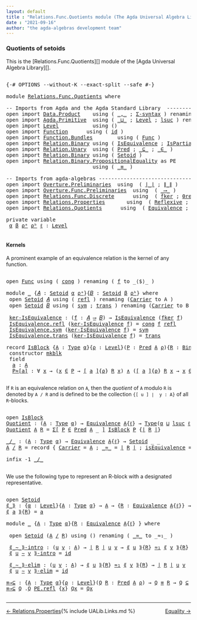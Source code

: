 ```yaml
---
layout: default
title : "Relations.Func.Quotients module (The Agda Universal Algebra Library)"
date : "2021-09-16"
author: "the agda-algebras development team"
---
```


### <a id="quotients">Quotients of setoids</a>

This is the [Relations.Func.Quotients][] module of the [Agda Universal Algebra Library][].

<pre class="Agda">

<a id="324" class="Symbol">{-#</a> <a id="328" class="Keyword">OPTIONS</a> <a id="336" class="Pragma">--without-K</a> <a id="348" class="Pragma">--exact-split</a> <a id="362" class="Pragma">--safe</a> <a id="369" class="Symbol">#-}</a>

<a id="374" class="Keyword">module</a> <a id="381" href="Relations.Func.Quotients.html" class="Module">Relations.Func.Quotients</a> <a id="406" class="Keyword">where</a>

<a id="413" class="Comment">-- Imports from Agda and the Agda Standard Library  ----------------------------------------------</a>
<a id="512" class="Keyword">open</a> <a id="517" class="Keyword">import</a> <a id="524" href="Data.Product.html" class="Module">Data.Product</a>    <a id="540" class="Keyword">using</a> <a id="546" class="Symbol">(</a> <a id="548" href="Agda.Builtin.Sigma.html#236" class="InductiveConstructor Operator">_,_</a> <a id="552" class="Symbol">;</a> <a id="554" href="Data.Product.html#916" class="Function">Σ-syntax</a> <a id="563" class="Symbol">)</a> <a id="565" class="Keyword">renaming</a> <a id="574" class="Symbol">(</a> <a id="576" href="Data.Product.html#1167" class="Function Operator">_×_</a> <a id="580" class="Symbol">to</a> <a id="583" class="Function Operator">_∧_</a> <a id="587" class="Symbol">;</a> <a id="589" href="Agda.Builtin.Sigma.html#252" class="Field">proj₁</a> <a id="595" class="Symbol">to</a> <a id="598" class="Field">fst</a> <a id="602" class="Symbol">;</a> <a id="604" href="Agda.Builtin.Sigma.html#264" class="Field">proj₂</a> <a id="610" class="Symbol">to</a> <a id="613" class="Field">snd</a> <a id="617" class="Symbol">)</a>
<a id="619" class="Keyword">open</a> <a id="624" class="Keyword">import</a> <a id="631" href="Agda.Primitive.html" class="Module">Agda.Primitive</a>  <a id="647" class="Keyword">using</a> <a id="653" class="Symbol">(</a> <a id="655" href="Agda.Primitive.html#810" class="Primitive Operator">_⊔_</a> <a id="659" class="Symbol">;</a> <a id="661" href="Agda.Primitive.html#597" class="Postulate">Level</a> <a id="667" class="Symbol">;</a> <a id="669" href="Agda.Primitive.html#780" class="Primitive">lsuc</a> <a id="674" class="Symbol">)</a> <a id="676" class="Keyword">renaming</a> <a id="685" class="Symbol">(</a> <a id="687" href="Agda.Primitive.html#326" class="Primitive">Set</a> <a id="691" class="Symbol">to</a> <a id="694" class="Primitive">Type</a> <a id="699" class="Symbol">)</a>
<a id="701" class="Keyword">open</a> <a id="706" class="Keyword">import</a> <a id="713" href="Level.html" class="Module">Level</a>           <a id="729" class="Keyword">using</a> <a id="735" class="Symbol">()</a>
<a id="738" class="Keyword">open</a> <a id="743" class="Keyword">import</a> <a id="750" href="Function.html" class="Module">Function</a>      <a id="764" class="Keyword">using</a> <a id="770" class="Symbol">(</a> <a id="772" href="Function.Base.html#615" class="Function">id</a> <a id="775" class="Symbol">)</a>
<a id="777" class="Keyword">open</a> <a id="782" class="Keyword">import</a> <a id="789" href="Function.Bundles.html" class="Module">Function.Bundles</a>        <a id="813" class="Keyword">using</a> <a id="819" class="Symbol">(</a> <a id="821" href="Function.Bundles.html#1868" class="Record">Func</a> <a id="826" class="Symbol">)</a>
<a id="828" class="Keyword">open</a> <a id="833" class="Keyword">import</a> <a id="840" href="Relation.Binary.html" class="Module">Relation.Binary</a> <a id="856" class="Keyword">using</a> <a id="862" class="Symbol">(</a> <a id="864" href="Relation.Binary.Structures.html#1522" class="Record">IsEquivalence</a> <a id="878" class="Symbol">;</a> <a id="880" href="Relation.Binary.Structures.html#1119" class="Record">IsPartialEquivalence</a><a id="900" class="Symbol">)</a> <a id="902" class="Keyword">renaming</a> <a id="911" class="Symbol">(</a> <a id="913" href="Relation.Binary.Core.html#882" class="Function">Rel</a> <a id="917" class="Symbol">to</a> <a id="920" class="Function">BinRel</a> <a id="927" class="Symbol">)</a>
<a id="929" class="Keyword">open</a> <a id="934" class="Keyword">import</a> <a id="941" href="Relation.Unary.html" class="Module">Relation.Unary</a>  <a id="957" class="Keyword">using</a> <a id="963" class="Symbol">(</a> <a id="965" href="Relation.Unary.html#1101" class="Function">Pred</a> <a id="970" class="Symbol">;</a> <a id="972" href="Relation.Unary.html#1742" class="Function Operator">_⊆_</a> <a id="976" class="Symbol">;</a> <a id="978" href="Relation.Unary.html#1523" class="Function Operator">_∈_</a> <a id="982" class="Symbol">)</a>
<a id="984" class="Keyword">open</a> <a id="989" class="Keyword">import</a> <a id="996" href="Relation.Binary.html" class="Module">Relation.Binary</a> <a id="1012" class="Keyword">using</a> <a id="1018" class="Symbol">(</a> <a id="1020" href="Relation.Binary.Bundles.html#1009" class="Record">Setoid</a> <a id="1027" class="Symbol">)</a>
<a id="1029" class="Keyword">open</a> <a id="1034" class="Keyword">import</a> <a id="1041" href="Relation.Binary.PropositionalEquality.html" class="Module">Relation.Binary.PropositionalEquality</a> <a id="1079" class="Symbol">as</a> <a id="1082" class="Module">PE</a>
                            <a id="1113" class="Keyword">using</a> <a id="1119" class="Symbol">(</a> <a id="1121" href="Agda.Builtin.Equality.html#151" class="Datatype Operator">_≡_</a> <a id="1125" class="Symbol">)</a>

<a id="1128" class="Comment">-- Imports from agda-algebras ---------------------------------------------------------------------</a>
<a id="1228" class="Keyword">open</a> <a id="1233" class="Keyword">import</a> <a id="1240" href="Overture.Preliminaries.html" class="Module">Overture.Preliminaries</a>  <a id="1264" class="Keyword">using</a>  <a id="1271" class="Symbol">(</a> <a id="1273" href="Overture.Preliminaries.html#4383" class="Function Operator">∣_∣</a> <a id="1277" class="Symbol">;</a> <a id="1279" href="Overture.Preliminaries.html#4421" class="Function Operator">∥_∥</a> <a id="1283" class="Symbol">)</a>
<a id="1285" class="Keyword">open</a> <a id="1290" class="Keyword">import</a> <a id="1297" href="Overture.Func.Preliminaries.html" class="Module">Overture.Func.Preliminaries</a>  <a id="1326" class="Keyword">using</a>  <a id="1333" class="Symbol">(</a> <a id="1335" href="Overture.Func.Preliminaries.html#803" class="Function Operator">_⟶_</a> <a id="1339" class="Symbol">)</a>
<a id="1341" class="Keyword">open</a> <a id="1346" class="Keyword">import</a> <a id="1353" href="Relations.Func.Discrete.html" class="Module">Relations.Func.Discrete</a>      <a id="1382" class="Keyword">using</a>  <a id="1389" class="Symbol">(</a> <a id="1391" href="Relations.Func.Discrete.html#2418" class="Function">fker</a> <a id="1396" class="Symbol">;</a> <a id="1398" href="Relations.Func.Discrete.html#2762" class="Function">0rel</a> <a id="1403" class="Symbol">;</a> <a id="1405" href="Relations.Func.Discrete.html#2583" class="Function">fkerlift</a> <a id="1414" class="Symbol">)</a>
<a id="1416" class="Keyword">open</a> <a id="1421" class="Keyword">import</a> <a id="1428" href="Relations.Properties.html" class="Module">Relations.Properties</a>       <a id="1455" class="Keyword">using</a>  <a id="1462" class="Symbol">(</a> <a id="1464" href="Relations.Properties.html#1173" class="Function">Reflexive</a> <a id="1474" class="Symbol">;</a> <a id="1476" href="Relations.Properties.html#1376" class="Function">Symmetric</a> <a id="1486" class="Symbol">;</a> <a id="1488" href="Relations.Properties.html#1798" class="Function">Transitive</a> <a id="1499" class="Symbol">)</a>
<a id="1501" class="Keyword">open</a> <a id="1506" class="Keyword">import</a> <a id="1513" href="Relations.Quotients.html" class="Module">Relations.Quotients</a>      <a id="1538" class="Keyword">using</a>  <a id="1545" class="Symbol">(</a> <a id="1547" href="Relations.Quotients.html#1806" class="Function">Equivalence</a> <a id="1559" class="Symbol">;</a> <a id="1561" href="Relations.Quotients.html#4002" class="Function Operator">[_]</a> <a id="1565" class="Symbol">)</a>

<a id="1568" class="Keyword">private</a> <a id="1576" class="Keyword">variable</a>
 <a id="1586" href="Relations.Func.Quotients.html#1586" class="Generalizable">α</a> <a id="1588" href="Relations.Func.Quotients.html#1588" class="Generalizable">β</a> <a id="1590" href="Relations.Func.Quotients.html#1590" class="Generalizable">ρᵃ</a> <a id="1593" href="Relations.Func.Quotients.html#1593" class="Generalizable">ρᵇ</a> <a id="1596" href="Relations.Func.Quotients.html#1596" class="Generalizable">ℓ</a> <a id="1598" class="Symbol">:</a> <a id="1600" href="Agda.Primitive.html#597" class="Postulate">Level</a>

</pre>

#### <a id="kernels">Kernels</a>

A prominent example of an equivalence relation is the kernel of any function.

<pre class="Agda">

<a id="1746" class="Keyword">open</a> <a id="1751" href="Function.Bundles.html#1868" class="Module">Func</a> <a id="1756" class="Keyword">using</a> <a id="1762" class="Symbol">(</a> <a id="1764" href="Function.Bundles.html#1938" class="Field">cong</a> <a id="1769" class="Symbol">)</a> <a id="1771" class="Keyword">renaming</a> <a id="1780" class="Symbol">(</a> <a id="1782" href="Function.Bundles.html#1919" class="Field">f</a> <a id="1784" class="Symbol">to</a> <a id="1787" class="Field">_⟨$⟩_</a> <a id="1793" class="Symbol">)</a>

<a id="1796" class="Keyword">module</a> <a id="1803" href="Relations.Func.Quotients.html#1803" class="Module">_</a> <a id="1805" class="Symbol">{</a><a id="1806" href="Relations.Func.Quotients.html#1806" class="Bound">𝐴</a> <a id="1808" class="Symbol">:</a> <a id="1810" href="Relation.Binary.Bundles.html#1009" class="Record">Setoid</a> <a id="1817" href="Relations.Func.Quotients.html#1586" class="Generalizable">α</a> <a id="1819" href="Relations.Func.Quotients.html#1590" class="Generalizable">ρᵃ</a><a id="1821" class="Symbol">}{</a><a id="1823" href="Relations.Func.Quotients.html#1823" class="Bound">𝐵</a> <a id="1825" class="Symbol">:</a> <a id="1827" href="Relation.Binary.Bundles.html#1009" class="Record">Setoid</a> <a id="1834" href="Relations.Func.Quotients.html#1588" class="Generalizable">β</a> <a id="1836" href="Relations.Func.Quotients.html#1593" class="Generalizable">ρᵇ</a><a id="1838" class="Symbol">}</a> <a id="1840" class="Keyword">where</a>
 <a id="1847" class="Keyword">open</a> <a id="1852" href="Relation.Binary.Bundles.html#1009" class="Module">Setoid</a> <a id="1859" href="Relations.Func.Quotients.html#1806" class="Bound">𝐴</a> <a id="1861" class="Keyword">using</a> <a id="1867" class="Symbol">(</a> <a id="1869" href="Relation.Binary.Structures.html#1568" class="Function">refl</a> <a id="1874" class="Symbol">)</a> <a id="1876" class="Keyword">renaming</a> <a id="1885" class="Symbol">(</a><a id="1886" href="Relation.Binary.Bundles.html#1072" class="Field">Carrier</a> <a id="1894" class="Symbol">to</a> <a id="1897" class="Field">A</a> <a id="1899" class="Symbol">)</a>
 <a id="1902" class="Keyword">open</a> <a id="1907" href="Relation.Binary.Bundles.html#1009" class="Module">Setoid</a> <a id="1914" href="Relations.Func.Quotients.html#1823" class="Bound">𝐵</a> <a id="1916" class="Keyword">using</a> <a id="1922" class="Symbol">(</a> <a id="1924" href="Relation.Binary.Structures.html#1594" class="Function">sym</a> <a id="1928" class="Symbol">;</a> <a id="1930" href="Relation.Binary.Structures.html#1620" class="Function">trans</a> <a id="1936" class="Symbol">)</a> <a id="1938" class="Keyword">renaming</a> <a id="1947" class="Symbol">(</a><a id="1948" href="Relation.Binary.Bundles.html#1072" class="Field">Carrier</a> <a id="1956" class="Symbol">to</a> <a id="1959" class="Field">B</a> <a id="1961" class="Symbol">)</a>

 <a id="1965" href="Relations.Func.Quotients.html#1965" class="Function">ker-IsEquivalence</a> <a id="1983" class="Symbol">:</a> <a id="1985" class="Symbol">(</a><a id="1986" href="Relations.Func.Quotients.html#1986" class="Bound">f</a> <a id="1988" class="Symbol">:</a> <a id="1990" href="Relations.Func.Quotients.html#1806" class="Bound">𝐴</a> <a id="1992" href="Overture.Func.Preliminaries.html#803" class="Function Operator">⟶</a> <a id="1994" href="Relations.Func.Quotients.html#1823" class="Bound">𝐵</a><a id="1995" class="Symbol">)</a> <a id="1997" class="Symbol">→</a> <a id="1999" href="Relation.Binary.Structures.html#1522" class="Record">IsEquivalence</a> <a id="2013" class="Symbol">(</a><a id="2014" href="Relations.Func.Discrete.html#2418" class="Function">fker</a> <a id="2019" href="Relations.Func.Quotients.html#1986" class="Bound">f</a><a id="2020" class="Symbol">)</a>
 <a id="2023" href="Relation.Binary.Structures.html#1568" class="Field">IsEquivalence.refl</a> <a id="2042" class="Symbol">(</a><a id="2043" href="Relations.Func.Quotients.html#1965" class="Function">ker-IsEquivalence</a> <a id="2061" href="Relations.Func.Quotients.html#2061" class="Bound">f</a><a id="2062" class="Symbol">)</a> <a id="2064" class="Symbol">=</a> <a id="2066" href="Function.Bundles.html#1938" class="Field">cong</a> <a id="2071" href="Relations.Func.Quotients.html#2061" class="Bound">f</a> <a id="2073" href="Relation.Binary.Structures.html#1568" class="Function">refl</a>
 <a id="2079" href="Relation.Binary.Structures.html#1594" class="Field">IsEquivalence.sym</a> <a id="2097" class="Symbol">(</a><a id="2098" href="Relations.Func.Quotients.html#1965" class="Function">ker-IsEquivalence</a> <a id="2116" href="Relations.Func.Quotients.html#2116" class="Bound">f</a><a id="2117" class="Symbol">)</a> <a id="2119" class="Symbol">=</a> <a id="2121" href="Relation.Binary.Structures.html#1594" class="Function">sym</a>
 <a id="2126" href="Relation.Binary.Structures.html#1620" class="Field">IsEquivalence.trans</a> <a id="2146" class="Symbol">(</a><a id="2147" href="Relations.Func.Quotients.html#1965" class="Function">ker-IsEquivalence</a> <a id="2165" href="Relations.Func.Quotients.html#2165" class="Bound">f</a><a id="2166" class="Symbol">)</a> <a id="2168" class="Symbol">=</a> <a id="2170" href="Relation.Binary.Structures.html#1620" class="Function">trans</a>

<a id="2177" class="Keyword">record</a> <a id="IsBlock"></a><a id="2184" href="Relations.Func.Quotients.html#2184" class="Record">IsBlock</a> <a id="2192" class="Symbol">{</a><a id="2193" href="Relations.Func.Quotients.html#2193" class="Bound">A</a> <a id="2195" class="Symbol">:</a> <a id="2197" href="Relations.Func.Quotients.html#694" class="Primitive">Type</a> <a id="2202" href="Relations.Func.Quotients.html#1586" class="Generalizable">α</a><a id="2203" class="Symbol">}{</a><a id="2205" href="Relations.Func.Quotients.html#2205" class="Bound">ρ</a> <a id="2207" class="Symbol">:</a> <a id="2209" href="Agda.Primitive.html#597" class="Postulate">Level</a><a id="2214" class="Symbol">}(</a><a id="2216" href="Relations.Func.Quotients.html#2216" class="Bound">P</a> <a id="2218" class="Symbol">:</a> <a id="2220" href="Relation.Unary.html#1101" class="Function">Pred</a> <a id="2225" href="Relations.Func.Quotients.html#2193" class="Bound">A</a> <a id="2227" href="Relations.Func.Quotients.html#2205" class="Bound">ρ</a><a id="2228" class="Symbol">){</a><a id="2230" href="Relations.Func.Quotients.html#2230" class="Bound">R</a> <a id="2232" class="Symbol">:</a> <a id="2234" href="Relations.Func.Quotients.html#920" class="Function">BinRel</a> <a id="2241" href="Relations.Func.Quotients.html#2193" class="Bound">A</a> <a id="2243" href="Relations.Func.Quotients.html#2205" class="Bound">ρ</a><a id="2244" class="Symbol">}</a> <a id="2246" class="Symbol">:</a> <a id="2248" href="Relations.Func.Quotients.html#694" class="Primitive">Type</a><a id="2252" class="Symbol">(</a><a id="2253" href="Relations.Func.Quotients.html#2202" class="Bound">α</a> <a id="2255" href="Agda.Primitive.html#810" class="Primitive Operator">⊔</a> <a id="2257" href="Agda.Primitive.html#780" class="Primitive">lsuc</a> <a id="2262" href="Relations.Func.Quotients.html#2205" class="Bound">ρ</a><a id="2263" class="Symbol">)</a> <a id="2265" class="Keyword">where</a>
 <a id="2272" class="Keyword">constructor</a> <a id="mkblk"></a><a id="2284" href="Relations.Func.Quotients.html#2284" class="InductiveConstructor">mkblk</a>
 <a id="2291" class="Keyword">field</a>
  <a id="IsBlock.a"></a><a id="2299" href="Relations.Func.Quotients.html#2299" class="Field">a</a> <a id="2301" class="Symbol">:</a> <a id="2303" href="Relations.Func.Quotients.html#2193" class="Bound">A</a>
  <a id="IsBlock.P≈[a]"></a><a id="2307" href="Relations.Func.Quotients.html#2307" class="Field">P≈[a]</a> <a id="2313" class="Symbol">:</a> <a id="2315" class="Symbol">∀</a> <a id="2317" href="Relations.Func.Quotients.html#2317" class="Bound">x</a> <a id="2319" class="Symbol">→</a> <a id="2321" class="Symbol">(</a><a id="2322" href="Relations.Func.Quotients.html#2317" class="Bound">x</a> <a id="2324" href="Relation.Unary.html#1523" class="Function Operator">∈</a> <a id="2326" href="Relations.Func.Quotients.html#2216" class="Bound">P</a> <a id="2328" class="Symbol">→</a> <a id="2330" href="Relations.Quotients.html#4002" class="Function Operator">[</a> <a id="2332" href="Relations.Func.Quotients.html#2299" class="Field">a</a> <a id="2334" href="Relations.Quotients.html#4002" class="Function Operator">]</a><a id="2335" class="Symbol">{</a><a id="2336" href="Relations.Func.Quotients.html#2205" class="Bound">ρ</a><a id="2337" class="Symbol">}</a> <a id="2339" href="Relations.Func.Quotients.html#2230" class="Bound">R</a> <a id="2341" href="Relations.Func.Quotients.html#2317" class="Bound">x</a><a id="2342" class="Symbol">)</a> <a id="2344" href="Relations.Func.Quotients.html#583" class="Function Operator">∧</a> <a id="2346" class="Symbol">(</a><a id="2347" href="Relations.Quotients.html#4002" class="Function Operator">[</a> <a id="2349" href="Relations.Func.Quotients.html#2299" class="Field">a</a> <a id="2351" href="Relations.Quotients.html#4002" class="Function Operator">]</a><a id="2352" class="Symbol">{</a><a id="2353" href="Relations.Func.Quotients.html#2205" class="Bound">ρ</a><a id="2354" class="Symbol">}</a> <a id="2356" href="Relations.Func.Quotients.html#2230" class="Bound">R</a> <a id="2358" href="Relations.Func.Quotients.html#2317" class="Bound">x</a> <a id="2360" class="Symbol">→</a> <a id="2362" href="Relations.Func.Quotients.html#2317" class="Bound">x</a> <a id="2364" href="Relation.Unary.html#1523" class="Function Operator">∈</a> <a id="2366" href="Relations.Func.Quotients.html#2216" class="Bound">P</a><a id="2367" class="Symbol">)</a>

</pre>

If `R` is an equivalence relation on `A`, then the *quotient* of `A` modulo `R` is
denoted by `A / R` and is defined to be the collection `{[ u ] ∣  y : A}` of all
`R`-blocks.

<pre class="Agda">

<a id="2573" class="Keyword">open</a> <a id="2578" href="Relations.Func.Quotients.html#2184" class="Module">IsBlock</a>
<a id="Quotient"></a><a id="2586" href="Relations.Func.Quotients.html#2586" class="Function">Quotient</a> <a id="2595" class="Symbol">:</a> <a id="2597" class="Symbol">(</a><a id="2598" href="Relations.Func.Quotients.html#2598" class="Bound">A</a> <a id="2600" class="Symbol">:</a> <a id="2602" href="Relations.Func.Quotients.html#694" class="Primitive">Type</a> <a id="2607" href="Relations.Func.Quotients.html#1586" class="Generalizable">α</a><a id="2608" class="Symbol">)</a> <a id="2610" class="Symbol">→</a> <a id="2612" href="Relations.Quotients.html#1806" class="Function">Equivalence</a> <a id="2624" href="Relations.Func.Quotients.html#2598" class="Bound">A</a><a id="2625" class="Symbol">{</a><a id="2626" href="Relations.Func.Quotients.html#1596" class="Generalizable">ℓ</a><a id="2627" class="Symbol">}</a> <a id="2629" class="Symbol">→</a> <a id="2631" href="Relations.Func.Quotients.html#694" class="Primitive">Type</a><a id="2635" class="Symbol">(</a><a id="2636" href="Relations.Func.Quotients.html#1586" class="Generalizable">α</a> <a id="2638" href="Agda.Primitive.html#810" class="Primitive Operator">⊔</a> <a id="2640" href="Agda.Primitive.html#780" class="Primitive">lsuc</a> <a id="2645" href="Relations.Func.Quotients.html#1596" class="Generalizable">ℓ</a><a id="2646" class="Symbol">)</a>
<a id="2648" href="Relations.Func.Quotients.html#2586" class="Function">Quotient</a> <a id="2657" href="Relations.Func.Quotients.html#2657" class="Bound">A</a> <a id="2659" href="Relations.Func.Quotients.html#2659" class="Bound">R</a> <a id="2661" class="Symbol">=</a> <a id="2663" href="Data.Product.html#916" class="Function">Σ[</a> <a id="2666" href="Relations.Func.Quotients.html#2666" class="Bound">P</a> <a id="2668" href="Data.Product.html#916" class="Function">∈</a> <a id="2670" href="Relation.Unary.html#1101" class="Function">Pred</a> <a id="2675" href="Relations.Func.Quotients.html#2657" class="Bound">A</a> <a id="2677" class="Symbol">_</a> <a id="2679" href="Data.Product.html#916" class="Function">]</a> <a id="2681" href="Relations.Func.Quotients.html#2184" class="Record">IsBlock</a> <a id="2689" href="Relations.Func.Quotients.html#2666" class="Bound">P</a> <a id="2691" class="Symbol">{</a><a id="2692" href="Overture.Preliminaries.html#4383" class="Function Operator">∣</a> <a id="2694" href="Relations.Func.Quotients.html#2659" class="Bound">R</a> <a id="2696" href="Overture.Preliminaries.html#4383" class="Function Operator">∣</a><a id="2697" class="Symbol">}</a>

<a id="_/_"></a><a id="2700" href="Relations.Func.Quotients.html#2700" class="Function Operator">_/_</a> <a id="2704" class="Symbol">:</a> <a id="2706" class="Symbol">(</a><a id="2707" href="Relations.Func.Quotients.html#2707" class="Bound">A</a> <a id="2709" class="Symbol">:</a> <a id="2711" href="Relations.Func.Quotients.html#694" class="Primitive">Type</a> <a id="2716" href="Relations.Func.Quotients.html#1586" class="Generalizable">α</a><a id="2717" class="Symbol">)</a> <a id="2719" class="Symbol">→</a> <a id="2721" href="Relations.Quotients.html#1806" class="Function">Equivalence</a> <a id="2733" href="Relations.Func.Quotients.html#2707" class="Bound">A</a><a id="2734" class="Symbol">{</a><a id="2735" href="Relations.Func.Quotients.html#1596" class="Generalizable">ℓ</a><a id="2736" class="Symbol">}</a> <a id="2738" class="Symbol">→</a> <a id="2740" href="Relation.Binary.Bundles.html#1009" class="Record">Setoid</a> <a id="2747" class="Symbol">_</a> <a id="2749" class="Symbol">_</a>
<a id="2751" href="Relations.Func.Quotients.html#2751" class="Bound">A</a> <a id="2753" href="Relations.Func.Quotients.html#2700" class="Function Operator">/</a> <a id="2755" href="Relations.Func.Quotients.html#2755" class="Bound">R</a> <a id="2757" class="Symbol">=</a> <a id="2759" class="Keyword">record</a> <a id="2766" class="Symbol">{</a> <a id="2768" href="Relation.Binary.Bundles.html#1072" class="Field">Carrier</a> <a id="2776" class="Symbol">=</a> <a id="2778" href="Relations.Func.Quotients.html#2751" class="Bound">A</a> <a id="2780" class="Symbol">;</a> <a id="2782" href="Relation.Binary.Bundles.html#1098" class="Field Operator">_≈_</a> <a id="2786" class="Symbol">=</a> <a id="2788" href="Overture.Preliminaries.html#4383" class="Function Operator">∣</a> <a id="2790" href="Relations.Func.Quotients.html#2755" class="Bound">R</a> <a id="2792" href="Overture.Preliminaries.html#4383" class="Function Operator">∣</a> <a id="2794" class="Symbol">;</a> <a id="2796" href="Relation.Binary.Bundles.html#1132" class="Field">isEquivalence</a> <a id="2810" class="Symbol">=</a> <a id="2812" href="Overture.Preliminaries.html#4421" class="Function Operator">∥</a> <a id="2814" href="Relations.Func.Quotients.html#2755" class="Bound">R</a> <a id="2816" href="Overture.Preliminaries.html#4421" class="Function Operator">∥</a> <a id="2818" class="Symbol">}</a>

<a id="2821" class="Keyword">infix</a> <a id="2827" class="Number">-1</a> <a id="2830" href="Relations.Func.Quotients.html#2700" class="Function Operator">_/_</a>

</pre>

We use the following type to represent an R-block with a designated representative.

<pre class="Agda">

<a id="2946" class="Keyword">open</a> <a id="2951" href="Relation.Binary.Bundles.html#1009" class="Module">Setoid</a>
<a id="⟪_⟫"></a><a id="2958" href="Relations.Func.Quotients.html#2958" class="Function Operator">⟪_⟫</a> <a id="2962" class="Symbol">:</a> <a id="2964" class="Symbol">{</a><a id="2965" href="Relations.Func.Quotients.html#2965" class="Bound">α</a> <a id="2967" class="Symbol">:</a> <a id="2969" href="Agda.Primitive.html#597" class="Postulate">Level</a><a id="2974" class="Symbol">}{</a><a id="2976" href="Relations.Func.Quotients.html#2976" class="Bound">A</a> <a id="2978" class="Symbol">:</a> <a id="2980" href="Relations.Func.Quotients.html#694" class="Primitive">Type</a> <a id="2985" href="Relations.Func.Quotients.html#2965" class="Bound">α</a><a id="2986" class="Symbol">}</a> <a id="2988" class="Symbol">→</a> <a id="2990" href="Relations.Func.Quotients.html#2976" class="Bound">A</a> <a id="2992" class="Symbol">→</a> <a id="2994" class="Symbol">{</a><a id="2995" href="Relations.Func.Quotients.html#2995" class="Bound">R</a> <a id="2997" class="Symbol">:</a> <a id="2999" href="Relations.Quotients.html#1806" class="Function">Equivalence</a> <a id="3011" href="Relations.Func.Quotients.html#2976" class="Bound">A</a><a id="3012" class="Symbol">{</a><a id="3013" href="Relations.Func.Quotients.html#1596" class="Generalizable">ℓ</a><a id="3014" class="Symbol">}}</a> <a id="3017" class="Symbol">→</a> <a id="3019" href="Relation.Binary.Bundles.html#1072" class="Field">Carrier</a> <a id="3027" class="Symbol">(</a><a id="3028" href="Relations.Func.Quotients.html#2976" class="Bound">A</a> <a id="3030" href="Relations.Func.Quotients.html#2700" class="Function Operator">/</a> <a id="3032" href="Relations.Func.Quotients.html#2995" class="Bound">R</a><a id="3033" class="Symbol">)</a>
<a id="3035" href="Relations.Func.Quotients.html#2958" class="Function Operator">⟪</a> <a id="3037" href="Relations.Func.Quotients.html#3037" class="Bound">a</a> <a id="3039" href="Relations.Func.Quotients.html#2958" class="Function Operator">⟫</a><a id="3040" class="Symbol">{</a><a id="3041" href="Relations.Func.Quotients.html#3041" class="Bound">R</a><a id="3042" class="Symbol">}</a> <a id="3044" class="Symbol">=</a> <a id="3046" href="Relations.Func.Quotients.html#3037" class="Bound">a</a>

<a id="3049" class="Keyword">module</a> <a id="3056" href="Relations.Func.Quotients.html#3056" class="Module">_</a> <a id="3058" class="Symbol">{</a><a id="3059" href="Relations.Func.Quotients.html#3059" class="Bound">A</a> <a id="3061" class="Symbol">:</a> <a id="3063" href="Relations.Func.Quotients.html#694" class="Primitive">Type</a> <a id="3068" href="Relations.Func.Quotients.html#1586" class="Generalizable">α</a><a id="3069" class="Symbol">}{</a><a id="3071" href="Relations.Func.Quotients.html#3071" class="Bound">R</a> <a id="3073" class="Symbol">:</a> <a id="3075" href="Relations.Quotients.html#1806" class="Function">Equivalence</a> <a id="3087" href="Relations.Func.Quotients.html#3059" class="Bound">A</a><a id="3088" class="Symbol">{</a><a id="3089" href="Relations.Func.Quotients.html#1596" class="Generalizable">ℓ</a><a id="3090" class="Symbol">}</a> <a id="3092" class="Symbol">}</a> <a id="3094" class="Keyword">where</a>

 <a id="3102" class="Keyword">open</a> <a id="3107" href="Relation.Binary.Bundles.html#1009" class="Module">Setoid</a> <a id="3114" class="Symbol">(</a><a id="3115" href="Relations.Func.Quotients.html#3059" class="Bound">A</a> <a id="3117" href="Relations.Func.Quotients.html#2700" class="Function Operator">/</a> <a id="3119" href="Relations.Func.Quotients.html#3071" class="Bound">R</a><a id="3120" class="Symbol">)</a> <a id="3122" class="Keyword">using</a> <a id="3128" class="Symbol">()</a> <a id="3131" class="Keyword">renaming</a> <a id="3140" class="Symbol">(</a> <a id="3142" href="Relation.Binary.Bundles.html#1098" class="Field Operator">_≈_</a> <a id="3146" class="Symbol">to</a> <a id="3149" class="Field Operator">_≈₁_</a> <a id="3154" class="Symbol">)</a>

 <a id="3158" href="Relations.Func.Quotients.html#3158" class="Function Operator">⟪_∼_⟫-intro</a> <a id="3170" class="Symbol">:</a> <a id="3172" class="Symbol">(</a><a id="3173" href="Relations.Func.Quotients.html#3173" class="Bound">u</a> <a id="3175" href="Relations.Func.Quotients.html#3175" class="Bound">v</a> <a id="3177" class="Symbol">:</a> <a id="3179" href="Relations.Func.Quotients.html#3059" class="Bound">A</a><a id="3180" class="Symbol">)</a> <a id="3182" class="Symbol">→</a> <a id="3184" href="Overture.Preliminaries.html#4383" class="Function Operator">∣</a> <a id="3186" href="Relations.Func.Quotients.html#3071" class="Bound">R</a> <a id="3188" href="Overture.Preliminaries.html#4383" class="Function Operator">∣</a> <a id="3190" href="Relations.Func.Quotients.html#3173" class="Bound">u</a> <a id="3192" href="Relations.Func.Quotients.html#3175" class="Bound">v</a> <a id="3194" class="Symbol">→</a> <a id="3196" href="Relations.Func.Quotients.html#2958" class="Function Operator">⟪</a> <a id="3198" href="Relations.Func.Quotients.html#3173" class="Bound">u</a> <a id="3200" href="Relations.Func.Quotients.html#2958" class="Function Operator">⟫</a><a id="3201" class="Symbol">{</a><a id="3202" href="Relations.Func.Quotients.html#3071" class="Bound">R</a><a id="3203" class="Symbol">}</a> <a id="3205" href="Relations.Func.Quotients.html#3149" class="Function Operator">≈₁</a> <a id="3208" href="Relations.Func.Quotients.html#2958" class="Function Operator">⟪</a> <a id="3210" href="Relations.Func.Quotients.html#3175" class="Bound">v</a> <a id="3212" href="Relations.Func.Quotients.html#2958" class="Function Operator">⟫</a><a id="3213" class="Symbol">{</a><a id="3214" href="Relations.Func.Quotients.html#3071" class="Bound">R</a><a id="3215" class="Symbol">}</a>
 <a id="3218" href="Relations.Func.Quotients.html#3158" class="Function Operator">⟪</a> <a id="3220" href="Relations.Func.Quotients.html#3220" class="Bound">u</a> <a id="3222" href="Relations.Func.Quotients.html#3158" class="Function Operator">∼</a> <a id="3224" href="Relations.Func.Quotients.html#3224" class="Bound">v</a> <a id="3226" href="Relations.Func.Quotients.html#3158" class="Function Operator">⟫-intro</a> <a id="3234" class="Symbol">=</a> <a id="3236" href="Function.Base.html#615" class="Function">id</a>

 <a id="3241" href="Relations.Func.Quotients.html#3241" class="Function Operator">⟪_∼_⟫-elim</a> <a id="3252" class="Symbol">:</a> <a id="3254" class="Symbol">(</a><a id="3255" href="Relations.Func.Quotients.html#3255" class="Bound">u</a> <a id="3257" href="Relations.Func.Quotients.html#3257" class="Bound">v</a> <a id="3259" class="Symbol">:</a> <a id="3261" href="Relations.Func.Quotients.html#3059" class="Bound">A</a><a id="3262" class="Symbol">)</a> <a id="3264" class="Symbol">→</a> <a id="3266" href="Relations.Func.Quotients.html#2958" class="Function Operator">⟪</a> <a id="3268" href="Relations.Func.Quotients.html#3255" class="Bound">u</a> <a id="3270" href="Relations.Func.Quotients.html#2958" class="Function Operator">⟫</a><a id="3271" class="Symbol">{</a><a id="3272" href="Relations.Func.Quotients.html#3071" class="Bound">R</a><a id="3273" class="Symbol">}</a> <a id="3275" href="Relations.Func.Quotients.html#3149" class="Function Operator">≈₁</a> <a id="3278" href="Relations.Func.Quotients.html#2958" class="Function Operator">⟪</a> <a id="3280" href="Relations.Func.Quotients.html#3257" class="Bound">v</a> <a id="3282" href="Relations.Func.Quotients.html#2958" class="Function Operator">⟫</a><a id="3283" class="Symbol">{</a><a id="3284" href="Relations.Func.Quotients.html#3071" class="Bound">R</a><a id="3285" class="Symbol">}</a> <a id="3287" class="Symbol">→</a> <a id="3289" href="Overture.Preliminaries.html#4383" class="Function Operator">∣</a> <a id="3291" href="Relations.Func.Quotients.html#3071" class="Bound">R</a> <a id="3293" href="Overture.Preliminaries.html#4383" class="Function Operator">∣</a> <a id="3295" href="Relations.Func.Quotients.html#3255" class="Bound">u</a> <a id="3297" href="Relations.Func.Quotients.html#3257" class="Bound">v</a>
 <a id="3300" href="Relations.Func.Quotients.html#3241" class="Function Operator">⟪</a> <a id="3302" href="Relations.Func.Quotients.html#3302" class="Bound">u</a> <a id="3304" href="Relations.Func.Quotients.html#3241" class="Function Operator">∼</a> <a id="3306" href="Relations.Func.Quotients.html#3306" class="Bound">v</a> <a id="3308" href="Relations.Func.Quotients.html#3241" class="Function Operator">⟫-elim</a> <a id="3315" class="Symbol">=</a> <a id="3317" href="Function.Base.html#615" class="Function">id</a>

<a id="≡→⊆"></a><a id="3321" href="Relations.Func.Quotients.html#3321" class="Function">≡→⊆</a> <a id="3325" class="Symbol">:</a> <a id="3327" class="Symbol">{</a><a id="3328" href="Relations.Func.Quotients.html#3328" class="Bound">A</a> <a id="3330" class="Symbol">:</a> <a id="3332" href="Relations.Func.Quotients.html#694" class="Primitive">Type</a> <a id="3337" href="Relations.Func.Quotients.html#1586" class="Generalizable">α</a><a id="3338" class="Symbol">}{</a><a id="3340" href="Relations.Func.Quotients.html#3340" class="Bound">ρ</a> <a id="3342" class="Symbol">:</a> <a id="3344" href="Agda.Primitive.html#597" class="Postulate">Level</a><a id="3349" class="Symbol">}(</a><a id="3351" href="Relations.Func.Quotients.html#3351" class="Bound">Q</a> <a id="3353" href="Relations.Func.Quotients.html#3353" class="Bound">R</a> <a id="3355" class="Symbol">:</a> <a id="3357" href="Relation.Unary.html#1101" class="Function">Pred</a> <a id="3362" href="Relations.Func.Quotients.html#3328" class="Bound">A</a> <a id="3364" href="Relations.Func.Quotients.html#3340" class="Bound">ρ</a><a id="3365" class="Symbol">)</a> <a id="3367" class="Symbol">→</a> <a id="3369" href="Relations.Func.Quotients.html#3351" class="Bound">Q</a> <a id="3371" href="Agda.Builtin.Equality.html#151" class="Datatype Operator">≡</a> <a id="3373" href="Relations.Func.Quotients.html#3353" class="Bound">R</a> <a id="3375" class="Symbol">→</a> <a id="3377" href="Relations.Func.Quotients.html#3351" class="Bound">Q</a> <a id="3379" href="Relation.Unary.html#1742" class="Function Operator">⊆</a> <a id="3381" href="Relations.Func.Quotients.html#3353" class="Bound">R</a>
<a id="3383" href="Relations.Func.Quotients.html#3321" class="Function">≡→⊆</a> <a id="3387" href="Relations.Func.Quotients.html#3387" class="Bound">Q</a> <a id="3389" class="DottedPattern Symbol">.</a><a id="3390" href="Relations.Func.Quotients.html#3387" class="DottedPattern Bound">Q</a> <a id="3392" href="Agda.Builtin.Equality.html#208" class="InductiveConstructor">PE.refl</a> <a id="3400" class="Symbol">{</a><a id="3401" href="Relations.Func.Quotients.html#3401" class="Bound">x</a><a id="3402" class="Symbol">}</a> <a id="3404" href="Relations.Func.Quotients.html#3404" class="Bound">Qx</a> <a id="3407" class="Symbol">=</a> <a id="3409" href="Relations.Func.Quotients.html#3404" class="Bound">Qx</a>

</pre>


-------------------------------------

<span style="float:left;">[← Relations.Properties](Relations.Properties.html)</span>
<span style="float:right;">[Equality →](Equality.html)</span>

{% include UALib.Links.md %}

